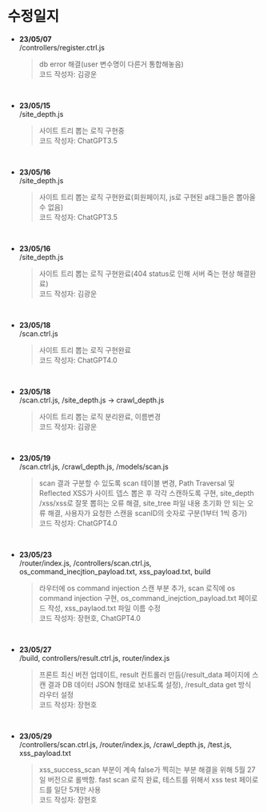 # 수정일지

- **23/05/07**  
  /controllers/register.ctrl.js  
  > db error 해결(user 변수명이 다른거 통합해놓음)  
  > 코드 작성자: 김광운  

<br>

- **23/05/15**  
  /site_depth.js  
  > 사이트 트리 뽑는 로직 구현중  
  > 코드 작성자: ChatGPT3.5  

<br>

- **23/05/16**  
  /site_depth.js  
  > 사이트 트리 뽑는 로직 구현완료(회원페이지, js로 구현된 a태그들은 뽑아올수 없음)  
  > 코드 작성자: ChatGPT3.5  

<br>

- **23/05/16**  
  /site_depth.js  
  > 사이트 트리 뽑는 로직 구현완료(404 status로 인해 서버 죽는 현상 해결완료)  
  > 코드 작성자: 김광운  

<br>

- **23/05/18**  
  /scan.ctrl.js  
  > 사이트 트리 뽑는 로직 구현완료  
  > 코드 작성자: ChatGPT4.0  

<br>

- **23/05/18**  
  /scan.ctrl.js, /site_depth.js -> crawl_depth.js  
  > 사이트 트리 뽑는 로직 분리완료, 이름변경  
  > 코드 작성자: 김광운  

<br>

- **23/05/19**  
  /scan.ctrl.js, /crawl_depth.js, /models/scan.js  
  > scan 결과 구분할 수 있도록 scan 테이블 변경, Path Traversal 및 Reflected XSS가 사이트 뎁스 뽑은 후 각각 스캔하도록 구현, site_depth /xss/xss로 잘못 뽑히는 오류 해결, site_tree 파일 내용 초기화 안 되는 오류 해결, 사용자가 요청한 스캔을 scanID의 숫자로 구분(1부터 1씩 증가)  
  > 코드 작성자: ChatGPT4.0  

<br>

- **23/05/23**  
  /router/index.js, /controllers/scan.ctrl.js, os_command_inecjtion_payload.txt, xss_payload.txt, build  
  > 라우터에 os command injection 스캔 부분 추가, scan 로직에 os command injection 구현, os_command_inejction_payload.txt 페이로드 작성, xss_paylaod.txt 파일 이름 수정  
  > 코드 작성자: 장현호, ChatGPT4.0  

<br>

- **23/05/27**  
  /build, controllers/result.ctrl.js, router/index.js  
  > 프론트 최신 버전 업데이트, result 컨트롤러 만듬(/result_data 페이지에 스캔 결과 DB 데이터 JSON 형태로 보내도록 설정), /result_data get 방식 라우터 설정  
  > 코드 작성자: 장현호  

  <br>

- **23/05/29**  
  /controllers/scan.ctrl.js, /router/index.js, /crawl_depth.js, /test.js, xss_payload.txt  
  > xss_success_scan 부분이 계속 false가 찍히는 부분 해결을 위해 5월 27일 버전으로 롤백함. fast scan 로직 완료, 테스트를 위해서 xss test 페이로드를 일단 5개만 사용  
  > 코드 작성자: 장현호  
